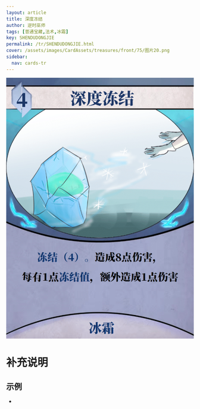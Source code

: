 ```yaml
---
layout: article
title: 深度冻结
author: 逆时巫师
tags: [普通宝藏,法术,冰霜]
key: SHENDUDONGJIE
permalink: /tr/SHENDUDONGJIE.html
cover: /assets/images/CardAssets/treasures/front/75/图片20.png
sidebar:
  nav: cards-tr
---
```

![](/assets/images/CardAssets/treasures/front/75/图片20.png)

# 补充说明



## 示例
* 